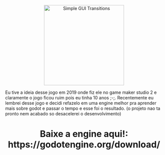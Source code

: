 <p align="center">
  <img height="256" alt="Simple GUI Transitions" src="sprites/zé gotinha logo.png">
</p>

Eu tive a ideia desse jogo em 2019 onde fiz ele no game maker studio 2 e claramente o jogo ficou ruim pois eu tinha 10 anos ;-;.
Recentemente eu lembrei desse jogo e decidi refazelo em uma engine melhor pra aprender mais sobre godot e passar o tempo e esse foi o resultado. (o projeto nao ta pronto nem acabado so desacelerei o desenvolvimento)
<h1 align="center">Baixe a engine aqui!: https://godotengine.org/download/</h1>
